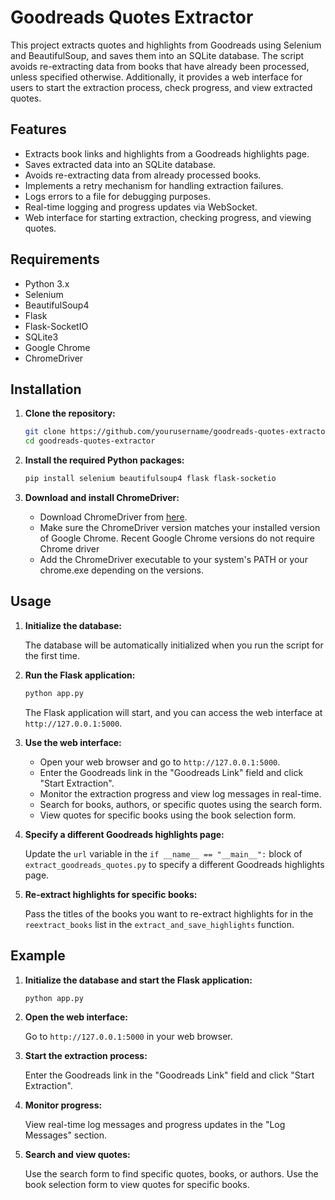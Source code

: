 # Goodreads Quotes Extractor

This project extracts quotes and highlights from Goodreads using Selenium and BeautifulSoup, and saves them into an SQLite database. The script avoids re-extracting data from books that have already been processed, unless specified otherwise. Additionally, it provides a web interface for users to start the extraction process, check progress, and view extracted quotes.

## Features

- Extracts book links and highlights from a Goodreads highlights page.
- Saves extracted data into an SQLite database.
- Avoids re-extracting data from already processed books.
- Implements a retry mechanism for handling extraction failures.
- Logs errors to a file for debugging purposes.
- Real-time logging and progress updates via WebSocket.
- Web interface for starting extraction, checking progress, and viewing quotes.

## Requirements

- Python 3.x
- Selenium
- BeautifulSoup4
- Flask
- Flask-SocketIO
- SQLite3
- Google Chrome
- ChromeDriver

## Installation

1. **Clone the repository:**

    ```sh
    git clone https://github.com/yourusername/goodreads-quotes-extractor.git
    cd goodreads-quotes-extractor
    ```

2. **Install the required Python packages:**

    ```sh
    pip install selenium beautifulsoup4 flask flask-socketio
    ```

3. **Download and install ChromeDriver:**

    - Download ChromeDriver from [here](https://sites.google.com/a/chromium.org/chromedriver/downloads).
    - Make sure the ChromeDriver version matches your installed version of Google Chrome. Recent Google Chrome versions do not require Chrome driver
    - Add the ChromeDriver executable to your system's PATH or your chrome.exe depending on the versions.

## Usage

1. **Initialize the database:**

    The database will be automatically initialized when you run the script for the first time.

2. **Run the Flask application:**

    ```sh
    python app.py
    ```

    The Flask application will start, and you can access the web interface at `http://127.0.0.1:5000`.

3. **Use the web interface:**

    - Open your web browser and go to `http://127.0.0.1:5000`.
    - Enter the Goodreads link in the "Goodreads Link" field and click "Start Extraction".
    - Monitor the extraction progress and view log messages in real-time.
    - Search for books, authors, or specific quotes using the search form.
    - View quotes for specific books using the book selection form.

4. **Specify a different Goodreads highlights page:**

    Update the `url` variable in the `if __name__ == "__main__":` block of `extract_goodreads_quotes.py` to specify a different Goodreads highlights page.

5. **Re-extract highlights for specific books:**

    Pass the titles of the books you want to re-extract highlights for in the `reextract_books` list in the `extract_and_save_highlights` function.

## Example

1. **Initialize the database and start the Flask application:**

    ```sh
    python app.py
    ```

2. **Open the web interface:**

    Go to `http://127.0.0.1:5000` in your web browser.

3. **Start the extraction process:**

    Enter the Goodreads link in the "Goodreads Link" field and click "Start Extraction".

4. **Monitor progress:**

    View real-time log messages and progress updates in the "Log Messages" section.

5. **Search and view quotes:**

    Use the search form to find specific quotes, books, or authors. Use the book selection form to view quotes for specific books.
